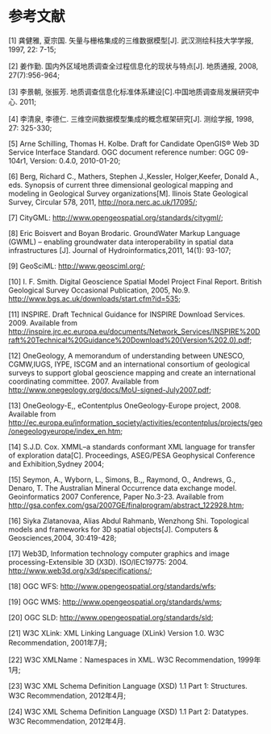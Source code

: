 # 参考文献

[1] 龚健雅, 夏宗国. 矢量与栅格集成的三维数据模型[J]. 武汉测绘科技大学学报, 1997, 22: 7-15;

[2] 姜作勤. 国内外区域地质调查全过程信息化的现状与特点[J]. 地质通报, 2008, 27(7):956-964;

[3] 李景朝, 张振芳. 地质调查信息化标准体系建设[C].中国地质调查局发展研究中心. 2011;

[4] 李清泉, 李德仁. 三维空间数据模型集成的概念框架研究[J]. 测绘学报, 1998, 27: 325-330;

[5] Arne Schilling, Thomas H. Kolbe. Draft for Candidate OpenGIS® Web 3D Service Interface Standard. OGC document reference number: OGC 09-104r1, Version: 0.4.0, 2010-01-20;

[6] Berg, Richard C., Mathers, Stephen J.,Kessler, Holger,Keefer, Donald A., eds.  Synopsis of current three dimensional geological mapping and modeling in Geological Survey organizations[M]. Ilinois State Geological Survey, Circular 578, 2011, http://nora.nerc.ac.uk/17095/;

[7] CityGML: http://www.opengeospatial.org/standards/citygml/;

[8] Eric Boisvert and Boyan Brodaric. GroundWater Markup Language (GWML) – enabling groundwater data interoperability in spatial data infrastructures [J]. Journal of Hydroinformatics,2011, 14(1): 93-107;

[9] GeoSciML: http://www.geosciml.org/;

[10]  I. F. Smith. Digital Geoscience Spatial Model Project Final Report. British Geological Survey Occasional Publication, 2005, No.9. http://www.bgs.ac.uk/downloads/start.cfm?id=535;

[11]  INSPIRE. Draft Technical Guidance for INSPIRE Download Services. 2009. Available from http://inspire.jrc.ec.europa.eu/documents/Network_Services/INSPIRE%20Draft%20Technical%20Guidance%20Download%20(Version%202.0).pdf;

[12]  OneGeology, A memorandum of understanding between UNESCO, CGMW,IUGS, IYPE, ISCGM and an international consortium of geological surveys to support global geoscience mapping and create an international coordinating committee. 2007. Available from http://www.onegeology.org/docs/MoU-signed-July2007.pdf;

[13]  OneGeology-E,, eContentplus OneGeology-Europe project, 2008. Available from http://ec.europa.eu/information_society/activities/econtentplus/projects/geo/onegeologyeurope/index_en.htm;

[14]  S.J.D. Cox. XMML–a standards conformant XML language for transfer of exploration data[C]. Proceedings, ASEG/PESA Geophysical Conference and Exhibition,Sydney 2004;

[15]  Seymon, A., Wyborn, L., Simons, B.,, Raymond, O., Andrews, G., Denaro, T. The Australian Mineral Occurrence data exchange model. Geoinformatics 2007 Conference, Paper No.3-23. Available from http://gsa.confex.com/gsa/2007GE/finalprogram/abstract_122928.htm;

[16]  Siyka Zlatanovaa, Alias Abdul Rahmanb, Wenzhong Shi. Topological models and frameworks for 3D spatial objects[J]. Computers & Geosciences,2004, 30:419-428;

[17]  Web3D, Information technology computer graphics and image processing-Extensible 3D (X3D). ISO/IEC19775: 2004. http://www.web3d.org/x3d/specifications/;

[18]  OGC WFS: http://www.opengeospatial.org/standards/wfs;

[19]  OGC WMS: http://www.opengeospatial.org/standards/wms;

[20]  OGC SLD: http://www.opengeospatial.org/standards/sld;

[21]  W3C XLink: XML Linking Language (XLink) Version 1.0. W3C Recommendation, 2001年7月;

[22]  W3C XMLName：Namespaces in XML. W3C Recommendation, 1999年1月;

[23]  W3C XML Schema Definition Language (XSD) 1.1 Part 1: Structures. W3C Recommendation, 2012年4月;

[24]  W3C XML Schema Definition Language (XSD) 1.1 Part 2: Datatypes. W3C Recommendation, 2012年4月.
